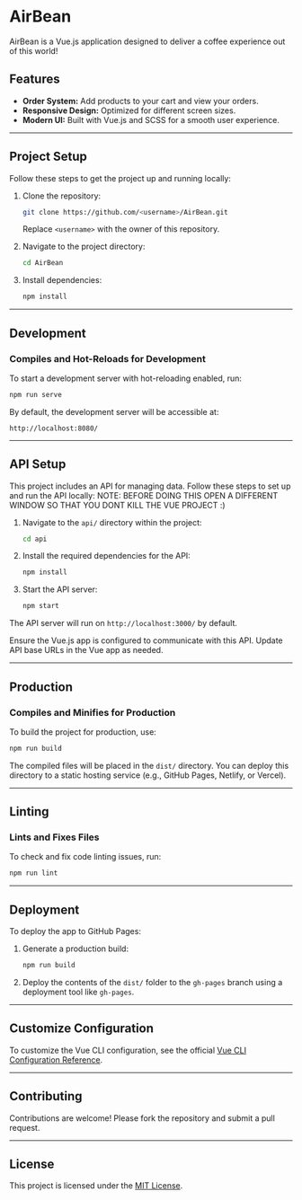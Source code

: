 
# AirBean

AirBean is a Vue.js application designed to deliver a coffee experience out of this world!

## Features
- **Order System:** Add products to your cart and view your orders.
- **Responsive Design:** Optimized for different screen sizes.
- **Modern UI:** Built with Vue.js and SCSS for a smooth user experience.

---

## Project Setup

Follow these steps to get the project up and running locally:

1. Clone the repository:
   ```bash
   git clone https://github.com/<username>/AirBean.git
   ```
   Replace `<username>` with the owner of this repository.

2. Navigate to the project directory:
   ```bash
   cd AirBean
   ```

3. Install dependencies:
   ```bash
   npm install
   ```

---

## Development

### Compiles and Hot-Reloads for Development
To start a development server with hot-reloading enabled, run:
```bash
npm run serve
```

By default, the development server will be accessible at:
```
http://localhost:8080/
```

---

## API Setup

This project includes an API for managing data. Follow these steps to set up and run the API locally:
NOTE: BEFORE DOING THIS OPEN A DIFFERENT WINDOW SO THAT YOU DONT KILL THE VUE PROJECT :)

1. Navigate to the `api/` directory within the project:
   ```bash
   cd api
   ```

2. Install the required dependencies for the API:
   ```bash
   npm install
   ```

3. Start the API server:
   ```bash
   npm start
   ```

The API server will run on `http://localhost:3000/` by default.

Ensure the Vue.js app is configured to communicate with this API. Update API base URLs in the Vue app as needed.

---

## Production

### Compiles and Minifies for Production
To build the project for production, use:
```bash
npm run build
```

The compiled files will be placed in the `dist/` directory. You can deploy this directory to a static hosting service (e.g., GitHub Pages, Netlify, or Vercel).

---

## Linting

### Lints and Fixes Files
To check and fix code linting issues, run:
```bash
npm run lint
```

---

## Deployment

To deploy the app to GitHub Pages:
1. Generate a production build:
   ```bash
   npm run build
   ```
2. Deploy the contents of the `dist/` folder to the `gh-pages` branch using a deployment tool like `gh-pages`.

---

## Customize Configuration

To customize the Vue CLI configuration, see the official [Vue CLI Configuration Reference](https://cli.vuejs.org/config/).

---

## Contributing
Contributions are welcome! Please fork the repository and submit a pull request.

---

## License
This project is licensed under the [MIT License](LICENSE).
